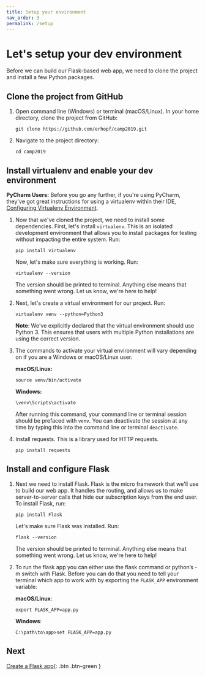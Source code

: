 ```yaml
---
title: Setup your environment
nav_order: 3
permalink: /setup
---
```

# Let's setup your dev environment

Before we can build our Flask-based web app, we need to clone the project and install a few Python packages.

## Clone the project from GitHub

1. Open command line (Windows) or terminal (macOS/Linux). In your home directory, clone the project from GitHub:
   ```
   git clone https://github.com/erhopf/camp2019.git
   ```
2. Navigate to the project directory:
   ```
   cd camp2019
   ```

## Install virtualenv and enable your dev environment

**PyCharm Users:** Before you go any further, if you're using PyCharm, they've got great instructions for using a virtualenv within their IDE, [Configuring Virtualenv Environment](https://www.jetbrains.com/help/pycharm/creating-virtual-environment.html).

1. Now that we've cloned the project, we need to install some dependencies. First, let's install `virtualenv`. This is an isolated development environment that allows you to install packages for testing without impacting the entire system. Run:
   ```
   pip install virtualenv
   ```
   Now, let's make sure everything is working. Run:
   ```
   virtualenv --version
   ```
   The version should be printed to terminal. Anything else means that something went wrong. Let us know, we're here to help!
2. Next, let's create a virtual environment for our project. Run:
   ```
   virtualenv venv --python=Python3
   ```
   **Note**: We've explicitly declared that the virtual environment should use Python 3. This ensures that users with multiple Python installations are using the correct version.
3. The commands to activate your virtual environment will vary depending on if you are a Windows or macOS/Linux user.  

   **macOS/Linux:**
   ```
   source venv/bin/activate
   ```

   **Windows:**
   ```
   \venv\Scripts\activate
   ```
   After running this command, your command line or terminal session should be prefaced with `venv`. You can deactivate the session at any time by typing this into the command line or terminal `deactivate`.

4. Install requests. This is a library used for HTTP requests.

   ```
   pip install requests
   ```

## Install and configure Flask

1. Next we need to install Flask. Flask is the micro framework that we'll use to build our web app. It handles the routing, and allows us to make server-to-server calls that hide our subscription keys from the end user. To install Flask, run:
   ```
   pip install Flask
   ```
   Let's make sure Flask was installed. Run:
   ```
   flask --version
   ```
   The version should be printed to terminal. Anything else means that something went wrong. Let us know, we're here to help!

2. To run the flask app you can either use the flask command or python’s -m switch with Flask. Before you can do that you need to tell your terminal which app to work with by exporting the `FLASK_APP` environment variable:

   **macOS/Linux**:
   ```
   export FLASK_APP=app.py
   ```

   **Windows**:
   ```
   C:\path\to\app>set FLASK_APP=app.py
   ```

## Next

[Create a Flask app](flask-app){: .btn .btn-green }

